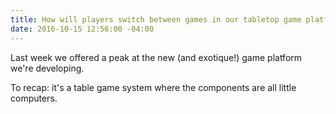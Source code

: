 ```yaml
---
title: How will players switch between games in our tabletop game platform?
date: 2016-10-15 12:56:00 -04:00
---
```


Last week we offered a peak at the new (and exotique!) game platform we're developing. 

To recap: it's a table game system where the components are all little computers. 